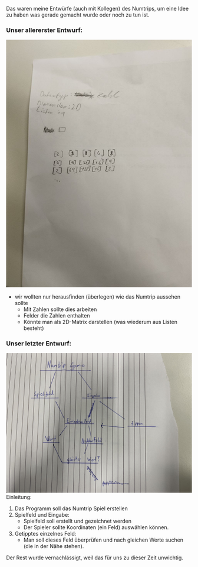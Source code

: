 Das waren meine Entwürfe (auch mit Kollegen) des Numtrips, um eine Idee zu haben was gerade gemacht wurde oder noch zu tun ist.
### Unser allererster Entwurf:
![img_1.png](img_1.png)
- wir wollten nur herausfinden (überlegen) wie das Numtrip aussehen sollte
  - Mit Zahlen sollte dies arbeiten
  - Felder die Zahlen enthalten
  - Könnte man als 2D-Matrix darstellen (was wiederum aus Listen besteht)

### Unser letzter Entwurf:
![Numtrip1.jpeg](Numtrip1.jpeg)
Einleitung:
1. Das Programm soll das Numtrip Spiel erstellen
2. Spielfeld und Eingabe:
   - Spielfeld soll erstellt und gezeichnet werden
   - Der Spieler sollte Koordinaten (ein Feld) auswählen können.
3. Getipptes einzelnes Feld:
   - Man soll dieses Feld überprüfen und nach gleichen Werte suchen (die in der Nähe stehen).

Der Rest wurde vernachlässigt, weil das für uns zu dieser Zeit unwichtig.
